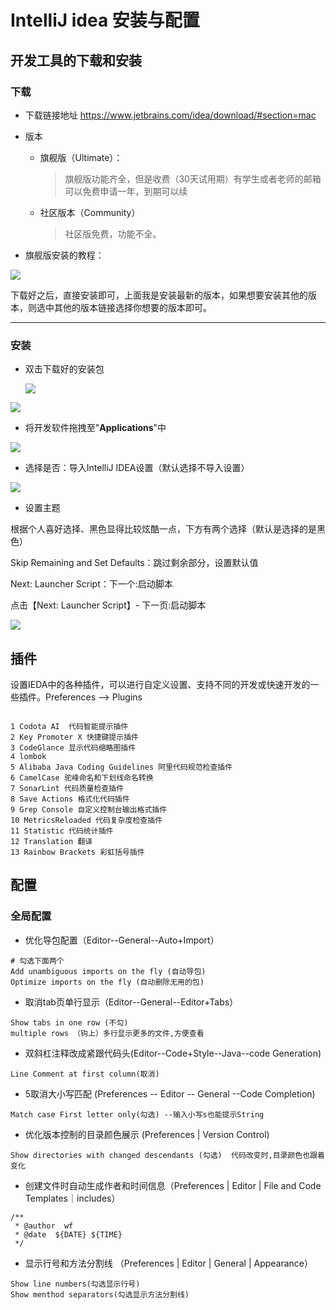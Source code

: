 # IntelliJ idea 安装与配置

## 开发工具的下载和安装

### 下载

+ 下载链接地址
  <u>https://www.jetbrains.com/idea/download/#section=mac</u>

+ 版本

  + 旗舰版（Ultimate）：

    > 旗舰版功能齐全，但是收费（30天试用期）有学生或者老师的邮箱可以免费申请一年，到期可以续

  + 社区版本（Community）

    > 社区版免费，功能不全。

+ 旗舰版安装的教程：

![](https://tva1.sinaimg.cn/large/008i3skNgy1gu6pil3l9zj61fj0u0n0m02.jpg)

​	下载好之后，直接安装即可，上面我是安装最新的版本，如果想要安装其他的版本，则选中其他的版本链接选择你想要的版本即可。

---

###  安装

+ 双击下载好的安装包

  ![](https://tva1.sinaimg.cn/large/008i3skNgy1gu6pozewxej607i07wmx702.jpg)

![](https://tva1.sinaimg.cn/large/008i3skNgy1gu6ppl3822j60km074glo02.jpg)

+ 将开发软件拖拽至"**Applications**"中

![](https://tva1.sinaimg.cn/large/008i3skNgy1gu6pqceplqj611g0pwmyt02.jpg)

+ 选择是否：导入IntelliJ IDEA设置（默认选择不导入设置）

![](https://tva1.sinaimg.cn/large/008i3skNgy1gu6prfuchnj611c0du3z902.jpg)

+ 设置主题

根据个人喜好选择、黑色显得比较炫酷一点，下方有两个选择（默认是选择的是黑色）

Skip Remaining and Set Defaults：跳过剩余部分，设置默认值

Next: Launcher Script：下一个:启动脚本

点击【Next: Launcher Script】- 下一页:启动脚本

![](https://tva1.sinaimg.cn/large/008i3skNgy1gu6pscaoacj60zc0u0wiw02.jpg)

## 插件

设置IEDA中的各种插件，可以进行自定义设置、支持不同的开发或快速开发的一些插件。Preferences —> Plugins

```shell

1 Codota AI  代码智能提示插件
2 Key Promoter X 快捷键提示插件
3 CodeGlance 显示代码缩略图插件
4 lombok
5 Alibaba Java Coding Guidelines 阿里代码规范检查插件
6 CamelCase 驼峰命名和下划线命名转换
7 SonarLint 代码质量检查插件 
8 Save Actions 格式化代码插件
9 Grep Console 自定义控制台输出格式插件
10 MetricsReloaded 代码复杂度检查插件
11 Statistic 代码统计插件
12 Translation 翻译
13 Rainbow Brackets 彩虹括号插件
```

## 配置

### 全局配置

+ 优化导包配置（Editor--General--Auto+Import）

```shell
# 勾选下面两个
Add unambiguous imports on the fly (自动导包) 
Optimize imports on the fly (自动删除无用的包)
```

+ 取消tab页单行显示（Editor--General--Editor+Tabs）

```shell
Show tabs in one row (不勾)
multiple rows （钩上）多行显示更多的文件,方便查看

```

+ 双斜杠注释改成紧跟代码头(Editor--Code+Style--Java--code Generation)

```shell
Line Comment at first column(取消)
```

+ 5取消大小写匹配 (Preferences -- Editor -- General --Code Completion)

```sehll
Match case First letter only(勾选) --输入小写s也能提示String
```

+ 优化版本控制的目录颜色展示 (Preferences | Version Control)

```shell
Show directories with changed descendants (勾选)  代码改变时,目录颜色也跟着变化
```

+ 创建文件时自动生成作者和时间信息（Preferences | Editor | File and Code Templates｜includes）

```shell
/**
 * @author  wf
 * @date  ${DATE} ${TIME}
 */
```

+ 显示行号和方法分割线 （Preferences | Editor | General | Appearance）

```shell
Show line numbers(勾选显示行号) 
Show menthod separators(勾选显示方法分割线)
```



